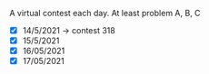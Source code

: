 A virtual contest each day. At least problem A, B, C
- [x] 14/5/2021 -> contest 318
- [x] 15/5/2021
- [x] 16/05/2021
- [x] 17/05/2021
